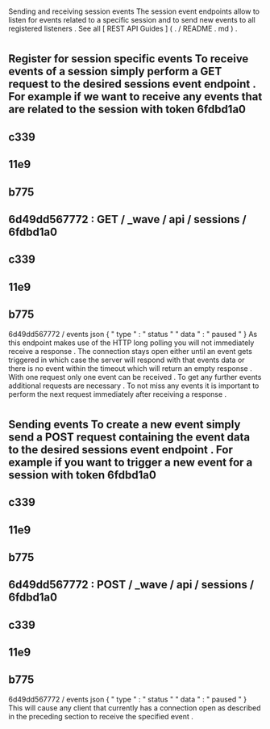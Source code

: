 #
Sending
and
receiving
session
events
The
session
event
endpoints
allow
to
listen
for
events
related
to
a
specific
session
and
to
send
new
events
to
all
registered
listeners
.
See
all
[
REST
API
Guides
]
(
.
/
README
.
md
)
.
#
#
Register
for
session
specific
events
To
receive
events
of
a
session
simply
perform
a
GET
request
to
the
desired
sessions
event
endpoint
.
For
example
if
we
want
to
receive
any
events
that
are
related
to
the
session
with
token
6fdbd1a0
-
c339
-
11e9
-
b775
-
6d49dd567772
:
GET
/
_wave
/
api
/
sessions
/
6fdbd1a0
-
c339
-
11e9
-
b775
-
6d49dd567772
/
events
json
{
"
type
"
:
"
status
"
"
data
"
:
"
paused
"
}
As
this
endpoint
makes
use
of
the
HTTP
long
polling
you
will
not
immediately
receive
a
response
.
The
connection
stays
open
either
until
an
event
gets
triggered
in
which
case
the
server
will
respond
with
that
events
data
or
there
is
no
event
within
the
timeout
which
will
return
an
empty
response
.
With
one
request
only
one
event
can
be
received
.
To
get
any
further
events
additional
requests
are
necessary
.
To
not
miss
any
events
it
is
important
to
perform
the
next
request
immediately
after
receiving
a
response
.
#
#
Sending
events
To
create
a
new
event
simply
send
a
POST
request
containing
the
event
data
to
the
desired
sessions
event
endpoint
.
For
example
if
you
want
to
trigger
a
new
event
for
a
session
with
token
6fdbd1a0
-
c339
-
11e9
-
b775
-
6d49dd567772
:
POST
/
_wave
/
api
/
sessions
/
6fdbd1a0
-
c339
-
11e9
-
b775
-
6d49dd567772
/
events
json
{
"
type
"
:
"
status
"
"
data
"
:
"
paused
"
}
This
will
cause
any
client
that
currently
has
a
connection
open
as
described
in
the
preceding
section
to
receive
the
specified
event
.
